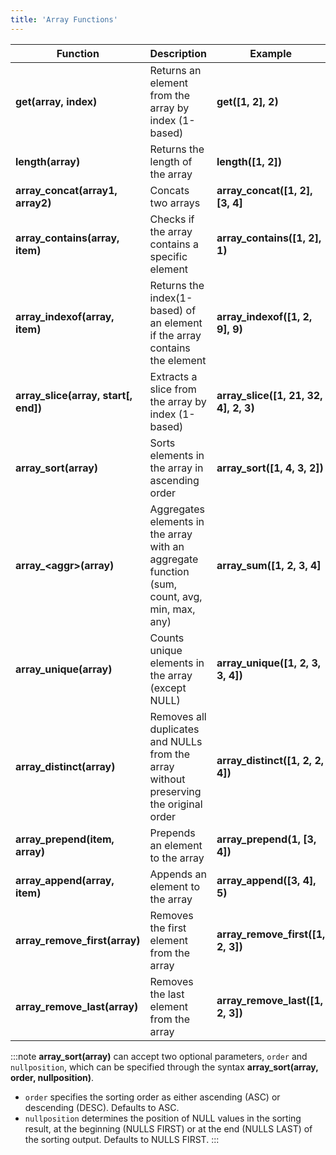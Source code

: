 ```yaml
---
title: 'Array Functions'
---
```


| Function                             | Description                                                                            | Example                               | Result    |
|--------------------------------------|----------------------------------------------------------------------------------------|---------------------------------------|-----------|
| **get(array, index)**                | Returns an element from the array by index (1-based)                                           | **get([1, 2], 2)**                    | 2         |
| **length(array)**                    | Returns the length of the array                                                          | **length([1, 2])**                    | 2         |
| **array_concat(array1, array2)**     | Concats two arrays                                                                      | **array_concat([1, 2], [3, 4]**       | [1,2,3,4] |
| **array_contains(array, item)**      | Checks if the array contains a specific element                                                           | **array_contains([1, 2], 1)**         | 1         |
| **array_indexof(array, item)**       | Returns the index(1-based) of an element if the array contains the element         | **array_indexof([1, 2, 9], 9)**       | 3         |
| **array_slice(array, start[, end])** | Extracts a slice from the array by index (1-based)                         | **array_slice([1, 21, 32, 4], 2, 3)** | [21,32]   |
| **array_sort(array)**                | Sorts elements in the array in ascending order                                                                        | **array_sort([1, 4, 3, 2])**          | [1,2,3,4] |
| **array_<aggr\>(array)**            | Aggregates elements in the array with an aggregate function (sum, count, avg, min, max, any) | **array_sum([1, 2, 3, 4]**            | 10        |
| **array_unique(array)**              | Counts unique elements in the array (except NULL)                                 | **array_unique([1, 2, 3, 3, 4])**     | 4         |
| **array_distinct(array)**            | Removes all duplicates and NULLs from the array without preserving the original order  | **array_distinct([1, 2, 2, 4])**      | [1,2,4]   |
| **array_prepend(item, array)**       | Prepends an element to the array                                                             | **array_prepend(1, [3, 4])**          | [1,3,4]   |
| **array_append(array, item)**        | Appends an element to the array                                                              | **array_append([3, 4], 5)**           | [3,4,5]   |
| **array_remove_first(array)**        | Removes the first element from the array                                                 | **array_remove_first([1, 2, 3])**     | [2,3]     |
| **array_remove_last(array)**         | Removes the last element from the array                                                  | **array_remove_last([1, 2, 3])**      | [1,2]     |

:::note
**array_sort(array)** can accept two optional parameters, `order` and `nullposition`, which can be specified through the syntax **array_sort(array, order, nullposition)**.
   - `order` specifies the sorting order as either ascending (ASC) or descending (DESC). Defaults to ASC.
   - `nullposition` determines the position of NULL values in the sorting result, at the beginning (NULLS FIRST) or at the end (NULLS LAST) of the sorting output. Defaults to NULLS FIRST.
:::